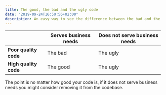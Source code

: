 ```yaml
---
title: The good, the bad and the ugly code
date: "2019-09-24T16:50:56+02:00"
description: An easy way to see the difference between the bad and the ugly code 
---
```


| | Serves business needs | Does not serve business needs |
|---|---|---|
| **Poor quality code** | The bad | The ugly |
| **High quality code** | The good | The ugly | 

The point is no matter how good your code is, if it does not serve business needs you might
consider removing it from the codebase.